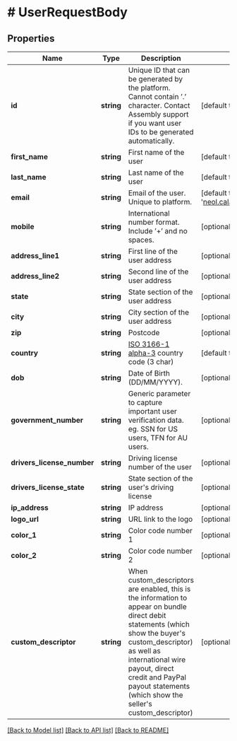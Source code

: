 # # UserRequestBody

## Properties

Name | Type | Description | Notes
------------ | ------------- | ------------- | -------------
**id** | **string** | Unique ID that can be generated by the platform. Cannot contain ’.’  character. Contact Assembly support if you want user IDs to be generated automatically. | [default to 'buyer-1556506027']
**first_name** | **string** | First name of the user | [default to 'Neol1556506027']
**last_name** | **string** | Last name of the user | [default to 'Calangi']
**email** | **string** | Email of the user. Unique to platform. | [default to 'neol.calangi+buyer1556506027@promisepay.com']
**mobile** | **string** | International number format. Include ’+’ and no spaces. | [optional]
**address_line1** | **string** | First line of the user address | [optional]
**address_line2** | **string** | Second line of the user address | [optional]
**state** | **string** | State section of the user address | [optional]
**city** | **string** | City section of the user address | [optional]
**zip** | **string** | Postcode | [optional]
**country** | **string** | [ISO 3166-1 alpha-3](https://en.wikipedia.org/wiki/ISO_3166-1_alpha-3#Officially_assigned_code_elements) country code (3 char) | [default to 'AUS']
**dob** | **string** | Date of Birth (DD/MM/YYYY). | [optional]
**government_number** | **string** | Generic parameter to capture important user verification data. eg. SSN for US users, TFN for AU users. | [optional]
**drivers_license_number** | **string** | Driving license number of the user | [optional]
**drivers_license_state** | **string** | State section of the user&#39;s driving license | [optional]
**ip_address** | **string** | IP address | [optional]
**logo_url** | **string** | URL link to the logo | [optional]
**color_1** | **string** | Color code number 1 | [optional]
**color_2** | **string** | Color code number 2 | [optional]
**custom_descriptor** | **string** | When custom_descriptors are enabled, this is the information to appear on bundle direct debit statements (which show the buyer&#39;s custom_descriptor) as well as international wire payout, direct credit and PayPal payout statements (which show the seller&#39;s custom_descriptor) | [optional]

[[Back to Model list]](../../README.md#models) [[Back to API list]](../../README.md#endpoints) [[Back to README]](../../README.md)
